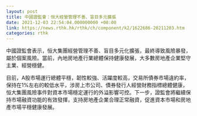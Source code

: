 ```yaml
---
layout: post
title: 中國證監會：恒大經營管理不善、盲目多元擴張
date: 2021-12-03 22:54:04.000000000 +08:00
link: https://news.rthk.hk/rthk/ch/component/k2/1622686-20211203.htm
categories: rthk
---
```


中國證監會表示，恒大集團經營管理不善、盲目多元化擴張，最終導致風險暴發，屬於個案風險。當前，內地房地產行業總體保持健康發展，大多數房地產企業堅守主業、經營穩健。

目前，A股市場運行總體平穩，韌性較強、活躍度較高，交易所債券市場違約率，保持在1%左右的較低水平，涉房上市公司、債券發行人經營財務指標總體健康，恒大集團風險事件對資本市場穩定運行的外溢影響可控。下一步，證監會將繼續保持市場融資功能的有效發揮，支持房地產企業合理正常融資，促進資本市場和房地產市場平穩健康發展。
